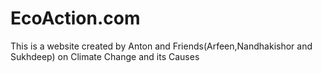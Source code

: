 # EcoAction.com
This is a website created by Anton and Friends(Arfeen,Nandhakishor and Sukhdeep) on Climate Change and its Causes
